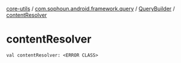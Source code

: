 [core-utils](../../index.md) / [com.sophoun.android.framework.query](../index.md) / [QueryBuilder](index.md) / [contentResolver](./content-resolver.md)

# contentResolver

`val contentResolver: <ERROR CLASS>`